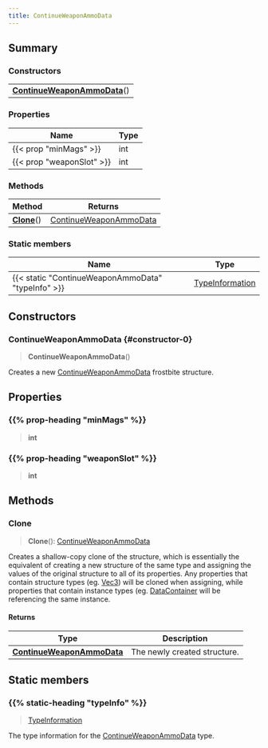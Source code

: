 ```yaml
---
title: ContinueWeaponAmmoData
---
```



## Summary
### Constructors
| |
| ----------- |
| **[ContinueWeaponAmmoData](#constructor-0)**() |

### Properties
| Name | Type |
| ---- | ---- |
| {{< prop "minMags" >}} | int |
| {{< prop "weaponSlot" >}} | int |

### Methods
| Method | Returns |
| ------ | ---- |
| **[Clone](#clone)**() | [ContinueWeaponAmmoData](/vext/ref/fb/continueweaponammodata) |

### Static members
| Name | Type |
| ---- | ---- |
| {{< static "ContinueWeaponAmmoData" "typeInfo" >}} | [TypeInformation](/vext/ref/shared/class/typeinformation) |

## Constructors
### ContinueWeaponAmmoData {#constructor-0}
> **ContinueWeaponAmmoData**()

Creates a new [ContinueWeaponAmmoData](/vext/ref/fb/continueweaponammodata) frostbite structure.

## Properties
### {{% prop-heading "minMags" %}}
> **int**

### {{% prop-heading "weaponSlot" %}}
> **int**

## Methods
### Clone
> **Clone**(): [ContinueWeaponAmmoData](/vext/ref/fb/continueweaponammodata)

Creates a shallow-copy clone of the structure, which is essentially the equivalent of creating a new structure of the same type and assigning the values of the original structure to all of its properties. Any properties that contain structure types (eg. [Vec3](/vext/ref/shared/class/vec3)) will be cloned when assigning, while properties that contain instance types (eg. [DataContainer](/vext/ref/shared/class/datacontainer) will be referencing the same instance.

#### Returns
| Type | Description |
| ---- | ----------- |
| **[ContinueWeaponAmmoData](/vext/ref/fb/continueweaponammodata)** | The newly created structure. |

## Static members
### {{% static-heading "typeInfo" %}}
> [TypeInformation](/vext/ref/shared/class/typeinformation)

The type information for the [ContinueWeaponAmmoData](/vext/ref/fb/continueweaponammodata) type.

